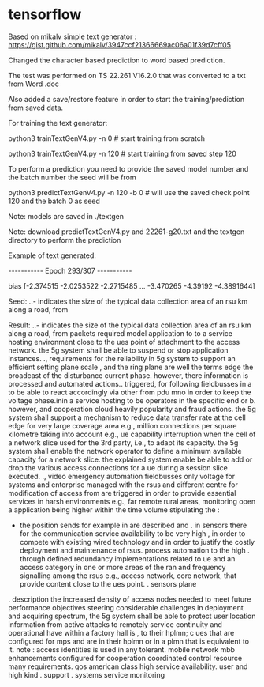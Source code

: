 # tensorflow

Based on mikalv simple text generator : https://gist.github.com/mikalv/3947ccf21366669ac06a01f39d7cff05

Changed the character based prediction to word based prediction.

The test was performed on TS 22.261 V16.2.0 that was converted to a txt from Word .doc

Also added a save/restore feature in order to start the training/prediction from saved data.

For training the text generator:

python3 trainTextGenV4.py -n 0 # start training from scratch

python3 trainTextGenV4.py -n 120 # start training from saved step 120

To perform a prediction you need to provide the saved model number and the batch number the seed will be from

python3 predictTextGenV4.py -n 120 -b 0 # will use the saved check point 120 and the batch 0 as seed

Note: models are saved in ./textgen 

Note: download predictTextGenV4.py and 22261-g20.txt and the textgen directory to perform the prediction

Example of text generated:

----------- Epoch 293/307 -----------

bias [-2.374515  -2.0253522 -2.2715485 ... -3.470265  -4.39192   -4.3891644]

Seed:  ..- indicates the size of the typical data collection area of an rsu  km along a road, from

Result:  ..- indicates the size of the typical data collection area of an rsu  km along a road, from packets required model application to to a service hosting environment close to the ues point of attachment to the access network.
the 5g system shall be able to suspend or stop application instances.
., requirements for the reliability in 5g system to support an efficient setting plane scale , and the ring plane are well the terms edge the broadcast of the disturbance current phase. however, there information is processed and automated actions..	triggered, for following fieldbusses in a to be able to react accordingly via other from pdu mno in order to keep the voltage phase.inin a service hosting     to be operators in the specific end or b. however, and cooperation cloud heavily popularity and fraud actions.
the 5g system shall support a mechanism to reduce data transfer rate at the cell edge for very large coverage area e.g.,  million connections per square kilometre taking into account e.g., ue capability interruption when the cell of a network slice used for the 3rd party, i.e., to adapt its capacity.
the 5g system shall enable the network operator to define a minimum available capacity for a network slice. the explained system enable be able to add or drop the various access connections for a ue during a session slice executed.
., 	video emergency  automation fieldbusses  only voltage for systems and enterprise managed with the rsus and different centre for modification of access from are triggered in order to provide essential services in harsh environments e.g., far remote rural areas, monitoring   open a application being higher within the time volume stipulating the    : 
- the position sends for example in are described and  .
in sensors there for the communication service availability to be very high , in order to compete with existing wired technology and in order to justify the costly deployment and maintenance of rsus. process automation to the high . through defined redundancy implementations related to ue and an access category in one or more areas of the ran and frequency signalling among the rsus e.g., access network, core network, that provide content close to the ues
point.
. sensors plane

.	description
the increased density of access nodes needed
to meet future performance objectives steering considerable challenges in deployment and acquiring spectrum, the 5g system shall be able to protect user location information from active attacks to remotely service continuity and operational have within a factory hall is , to their hplmn;
c ues that are configured for mps and are in their hplmn or in a plmn that is equivalent to it.
note :	access identities  is used in any tolerant.
mobile network mbb enhancements configured for cooperation coordinated control resource many requirements.
	 qos american class
 high service availability. user and high kind 
.	 support 
 .
systems service monitoring
